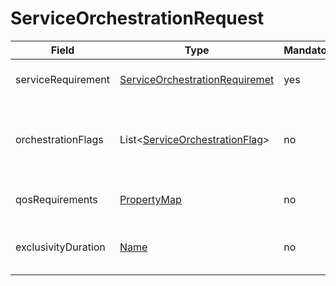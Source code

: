 # ServiceOrchestrationRequest

Field | Type | Mandatory | Description
--- | --- | --- | ---
serviceRequirement | [ServiceOrchestrationRequiremet](../data-models/service-orchestration-requirement.md) | yes | Details of the targeted service.
orchestrationFlags | List<[ServiceOrchestrationFlag](../data-models/service-orchestration-flag.md)> | no | List of orchestration flag to control the orchestartion process.
qosRequirements | [PropertyMap](../data-models/property-map.md) | no | Quality of service requirements.
exclusivityDuration | [Name](../primitives.md#name) | no | The interval the service wanted to be exclusive.
